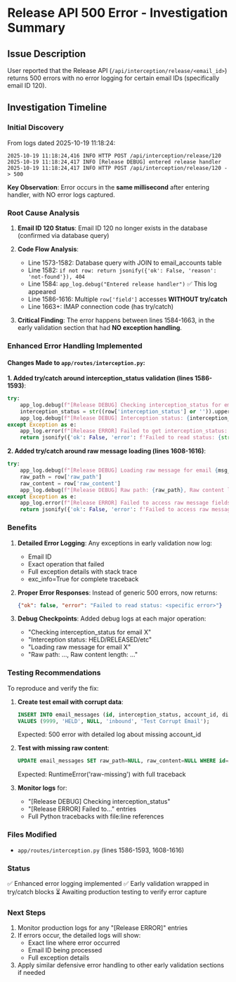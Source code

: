 # Release API 500 Error - Investigation Summary

## Issue Description
User reported that the Release API (`/api/interception/release/<email_id>`) returns 500 errors with no error logging for certain email IDs (specifically email ID 120).

## Investigation Timeline

### Initial Discovery
From logs dated 2025-10-19 11:18:24:
```
2025-10-19 11:18:24,416 INFO HTTP POST /api/interception/release/120
2025-10-19 11:18:24,417 INFO [Release DEBUG] entered release handler
2025-10-19 11:18:24,417 INFO HTTP POST /api/interception/release/120 -> 500
```

**Key Observation**: Error occurs in the **same millisecond** after entering handler, with NO error logs captured.

### Root Cause Analysis

1. **Email ID 120 Status**: Email ID 120 no longer exists in the database (confirmed via database query)

2. **Code Flow Analysis**:
   - Line 1573-1582: Database query with JOIN to email_accounts table
   - Line 1582: `if not row: return jsonify({'ok': False, 'reason': 'not-found'}), 404`
   - Line 1584: `app_log.debug("Entered release handler")` ✅ This log appeared
   - Line 1586-1616: Multiple `row['field']` accesses **WITHOUT try/catch**
   - Line 1663+: IMAP connection code (has try/catch)

3. **Critical Finding**: The error happens between lines 1584-1663, in the early validation section that had **NO exception handling**.

### Enhanced Error Handling Implemented

#### Changes Made to `app/routes/interception.py`:

**1. Added try/catch around interception_status validation (lines 1586-1593)**:
```python
try:
    app_log.debug(f"[Release DEBUG] Checking interception_status for email {msg_id}")
    interception_status = str((row['interception_status'] or '')).upper()
    app_log.debug(f"[Release DEBUG] Interception status: {interception_status}")
except Exception as e:
    app_log.error(f"[Release ERROR] Failed to get interception_status: {e}", exc_info=True)
    return jsonify({'ok': False, 'error': f'Failed to read status: {str(e)}'}), 500
```

**2. Added try/catch around raw message loading (lines 1608-1616)**:
```python
try:
    app_log.debug(f"[Release DEBUG] Loading raw message for email {msg_id}")
    raw_path = row['raw_path']
    raw_content = row['raw_content']
    app_log.debug(f"[Release DEBUG] Raw path: {raw_path}, Raw content length: {len(raw_content) if raw_content else 0}")
except Exception as e:
    app_log.error(f"[Release ERROR] Failed to access raw message fields: {e}", exc_info=True)
    return jsonify({'ok': False, 'error': f'Failed to access raw message: {str(e)}'}), 500
```

### Benefits

1. **Detailed Error Logging**: Any exceptions in early validation now log:
   - Email ID
   - Exact operation that failed
   - Full exception details with stack trace
   - exc_info=True for complete traceback

2. **Proper Error Responses**: Instead of generic 500 errors, now returns:
   ```json
   {"ok": false, "error": "Failed to read status: <specific error>"}
   ```

3. **Debug Checkpoints**: Added debug logs at each major operation:
   - "Checking interception_status for email X"
   - "Interception status: HELD/RELEASED/etc"
   - "Loading raw message for email X"
   - "Raw path: ..., Raw content length: ..."

### Testing Recommendations

To reproduce and verify the fix:

1. **Create test email with corrupt data**:
   ```sql
   INSERT INTO email_messages (id, interception_status, account_id, direction, subject)
   VALUES (9999, 'HELD', NULL, 'inbound', 'Test Corrupt Email');
   ```
   Expected: 500 error with detailed log about missing account_id

2. **Test with missing raw content**:
   ```sql
   UPDATE email_messages SET raw_path=NULL, raw_content=NULL WHERE id=X;
   ```
   Expected: RuntimeError('raw-missing') with full traceback

3. **Monitor logs** for:
   - "[Release DEBUG] Checking interception_status"
   - "[Release ERROR] Failed to..." entries
   - Full Python tracebacks with file:line references

### Files Modified

- `app/routes/interception.py` (lines 1586-1593, 1608-1616)

### Status

✅ Enhanced error logging implemented
✅ Early validation wrapped in try/catch blocks
⏳ Awaiting production testing to verify error capture

### Next Steps

1. Monitor production logs for any "[Release ERROR]" entries
2. If errors occur, the detailed logs will show:
   - Exact line where error occurred
   - Email ID being processed
   - Full exception details
3. Apply similar defensive error handling to other early validation sections if needed
